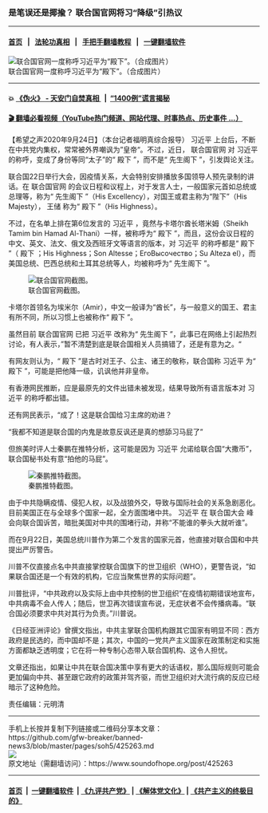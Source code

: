 ###  是笔误还是揶揄？  联合国官网将习“降级”引热议
------------------------

#### [首页](https://github.com/gfw-breaker/banned-news3/blob/master/README.md) &nbsp;&nbsp;|&nbsp;&nbsp; [法轮功真相](https://github.com/begood0513/basic/blob/master/README.md)  &nbsp;&nbsp;|&nbsp;&nbsp; [手把手翻墙教程](https://github.com/gfw-breaker/guides/wiki)  &nbsp;&nbsp;|&nbsp;&nbsp; [一键翻墙软件](https://github.com/gfw-breaker/nogfw/blob/master/README.md)  



<div><img alt="联合国官网一度称呼习近平为“殿下”。（合成图片）" src="https://img.soundofhope.org/2020-09/66-1600934582500.jpg"/>
<br/><figcaption class="caption">
 联合国官网一度称呼习近平为“殿下”。（合成图片）
</figcaption></div><hr/>

#### 💥 [《伪火》 - 天安门自焚真相 ](http://158.247.195.190:10000/videos/blog/weihuo.html)&nbsp; |&nbsp; [“1400例”谎言揭秘  ](http://158.247.195.190:10000/videos/blog/jiexi1400.html)

#### [ 🎬  翻墙必看视频（YouTube热门频道、网站代理、时事热点、历史事件 ...）](https://github.com/gfw-breaker/links/blob/master/banned.md)

<div><div class="Content__Wrapper sc-1bvya0-0 grZQxZ">
 <p class="meta-top">
  <span class="meta">
   【希望之声2020年9月24日】（本台记者福明真综合报导）
  </span>
  <ok href="/term/1063">
   习近平
  </ok>
  上台后，不断在中共党内集权，常常被外界嘲讽为”皇帝“。不过，近日，
  <ok href="/term/383074">
   联合国官网
  </ok>
  对
  <ok href="/term/1063">
   习近平
  </ok>
  的称呼，变成了身份等同“太子”的“
  <ok href="/term/383077">
   殿下
  </ok>
  ”，而不是“
  <ok href="/term/383080">
   先生阁下
  </ok>
  ”，引发舆论关注。
 </p>
 <p>
  联合国22日举行大会，因疫情关系，大会特别安排播放多国领导人预先录制的讲话。在
  <ok href="/term/383074">
   联合国官网
  </ok>
  的会议日程和议程上，对于发言人士，一般国家元首如总统或总理等，称为“
  <ok href="/term/383080">
   先生阁下
  </ok>
  ”（His Excellency），对国王或君主称为“陛下”（His Majesty），
  <ok href="/term/13499">
   王储
  </ok>
  称为“
  <ok href="/term/383077">
   殿下
  </ok>
  ”（His Highness）。
 </p>
 <div class="AD_Embed__Wrap-sc-1xslmin-0 igMuqX module desktop">
  <div>
  </div>
 </div>
 <p>
  不过，在名单上排在第6位发言的
  <ok href="/term/1063">
   习近平
  </ok>
  ，竟然与卡塔尔酋长塔米姆（Sheikh Tamim bin Hamad Al-Thani）一样，被称呼为“
  <ok href="/term/383077">
   殿下
  </ok>
  ”，而且，这份会议日程的中文、英文、法文、俄文及西班牙文等语言的版本，对
  <ok href="/term/1063">
   习近平
  </ok>
  的称呼都是“
  <ok href="/term/383077">
   殿下
  </ok>
  ”（
  <ok href="/term/383077">
   殿下
  </ok>
  ；His Highness；Son Altesse；ЕгоВысочество；Su Alteza el），而美国总统、巴西总统和土耳其总统等人，均被称呼为“
  <ok href="/term/383080">
   先生阁下
  </ok>
  ”。
 </p>
 <figure class="OImage__StyledFigure-sc-1lfley0-0 hHSfVg">
  <img alt="联合国官网截图。" src="https://img.soundofhope.org/2020-09/22-1600934731459.jpg"/>
  <br/><figcaption>
   联合国官网截图。
  </figcaption>
 </figure>
 <p>
  卡塔尔首领名为埃米尔（Amir），中文一般译为“酋长”，与一般意义的国王、君主有所不同，所以习惯上也被称作“
  <ok href="/term/383077">
   殿下
  </ok>
  ”。
 </p>
 <p>
  虽然目前
  <ok href="/term/383074">
   联合国官网
  </ok>
  已把
  <ok href="/term/1063">
   习近平
  </ok>
  改称为“
  <ok href="/term/383080">
   先生阁下
  </ok>
  ”，此事已在网络上引起热烈讨论，有人表示，”暂不清楚到底是联合国相关人员搞错了，还是有意为之。“
 </p>
 <p>
  有网友则认为，“
  <ok href="/term/383077">
   殿下
  </ok>
  ”是古时对王子、公主、诸王的敬称，联合国称
  <ok href="/term/1063">
   习近平
  </ok>
  为“
  <ok href="/term/383077">
   殿下
  </ok>
  ”，可能是把他降一级，讥讽他并非皇帝。
 </p>
 <p>
  有香港网民推断，应是最原先的文件出错未被发现，结果导致所有语言版本对
  <ok href="/term/1063">
   习近平
  </ok>
  的称呼都出错。
 </p>
 <p>
  还有网民表示，“成了！这是联合国给习主席的劝进？
 </p>
 <p>
  “我都不知道是联合国的内鬼是故意反讽还是真的想舔习马屁了”
 </p>
 <p>
  但旅美时评人士秦鹏在推特分析，这可能是因为
  <ok href="/term/1063">
   习近平
  </ok>
  允诺给联合国“大撒币”，联合国秘书处有意“拍他的马屁”。
 </p>
 <figure class="OImage__StyledFigure-sc-1lfley0-0 hHSfVg">
  <img alt="秦鹏推特截图。" src="https://img.soundofhope.org/2020-09/88-1600934633700.jpg"/>
  <br/><figcaption>
   秦鹏推特截图。
  </figcaption>
 </figure>
 <p>
  由于中共隐瞒疫情、侵犯人权，以及战狼外交，导致与国际社会的关系急剧恶化。目前美国正在与全球多个国家一起，全方面围堵中共。
  <ok href="/term/1063">
   习近平
  </ok>
  在
  <ok href="/term/13063">
   联合国大会
  </ok>
  峰会向联合国诉苦，暗批美国对中共的围堵行动，并称“不能谁的拳头大就听谁”。
 </p>
 <p>
  而在9月22日，美国总统川普作为第二个发言的国家元首，他直接对联合国和中共提出严厉警告。
 </p>
 <p>
  川普不仅直接点名中共直接掌控联合国旗下的世卫组织（WHO），更警告说，“如果联合国还是一个有效的机构，它应当聚焦世界的实际问题”。
 </p>
 <p>
  川普批评，“中共政府以及实际上由中共控制的世卫组织”在疫情初期错误地宣布，中共病毒不会人传人；随后，世卫再次错误宣布说，无症状者不会传播病毒。“联合国必须要求中共对其行为负责。”川普说。
 </p>
 <p>
  《日经亚洲评论》曾撰文指出，中共主掌联合国机构跟其它国家有明显不同：西方政府是民选的，而中国却不是；其次，中国的一党共产主义国家在政策制定和实施方面都缺乏透明度；它在将一种专制心态带入联合国机构、这令人担忧。
 </p>
 <p>
  文章还指出，如果让中共在联合国决策中享有更大的话语权，那么国际规则可能会更加偏向中共、甚至跟它政府的政策并驾齐驱，而世卫组织对大流行病的反应已经暗示了这种危险。
 </p>
 <p class="meta-btm">
  责任编辑：元明清
 </p>
</div>
</div>
<hr/>
手机上长按并复制下列链接或二维码分享本文章：<br/>
https://github.com/gfw-breaker/banned-news3/blob/master/pages/soh5/425263.md <br/>
<a href='https://github.com/gfw-breaker/banned-news3/blob/master/pages/soh5/425263.md'><img src='https://github.com/gfw-breaker/banned-news3/blob/master/pages/soh5/425263.md.png'/></a> <br/>
原文地址（需翻墙访问）：https://www.soundofhope.org/post/425263


------------------------
#### [首页](https://github.com/gfw-breaker/banned-news3/blob/master/README.md) &nbsp;|&nbsp; [一键翻墙软件](https://github.com/gfw-breaker/nogfw/blob/master/README.md) &nbsp;| [《九评共产党》](https://github.com/gfw-breaker/9ping.md/blob/master/README.md#九评之一评共产党是什么) | [《解体党文化》](https://github.com/gfw-breaker/jtdwh.md/blob/master/README.md) | [《共产主义的终极目的》](https://github.com/gfw-breaker/gczydzjmd.md/blob/master/README.md)


<img src='http://gfw-breaker.win/banned-news3/pages/soh5/425263.md' width='0px' height='0px'/>